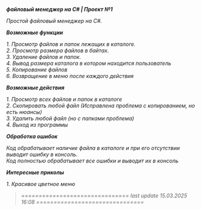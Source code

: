 ***файловый менеджер на C# | Проект №1***

*Простой файловый менеджер на C#.*

***Возможные функции***

*1. Просмотр файлов и папок лежащих в каталоге.* <br>
*2. Просмотр размера файлов в байтах.* <br>
*3. Удаление файлов и папок.* <br>
*4. Вывод размера каталога в котором находится пользователь* <br>
*5. Копирование файлов* <br>
*6. Возвращение в меню после каждого действия*

***Возможные действия***

*1. Просмотр всех файлов и папок в каталоге* <br>
*2. Скопировать любой файл (Исправлена проблема с копированием, но есть нюансы)* <br>
*3. Удалить любой файл (но с папками проблема)* <br>
*4. Выход из программы*

***Обработка ошибок***

*Код обрабатывает наличие файла в каталоге и при его отсутствии выводит ошибку в консоль.* <br>
*Код полностью обрабатывает все ошибки и выводит их в консоль*

***Интересные приколы***

*1. Красивое цветное меню*



>*===============================*
> *last update 15.03.2025 16:08*
>*===============================*